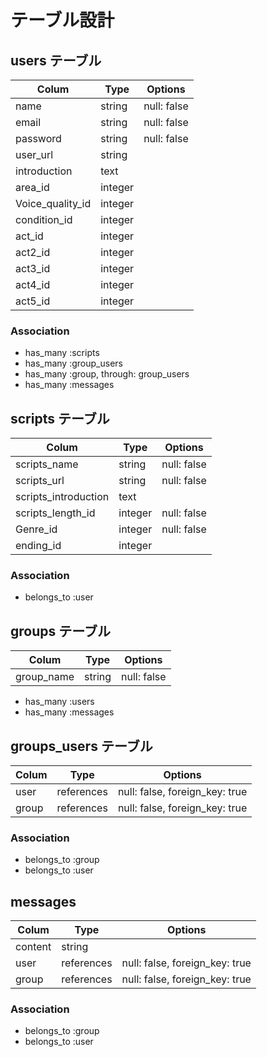 
# テーブル設計

## users テーブル

| Colum            | Type    | Options     |
| ---------------- | ------- | ----------- |
| name             | string  | null: false |
| email            | string  | null: false |
| password         | string  | null: false |
| user_url         | string  |             |
| introduction     | text    |             |
| area_id          | integer |             |
| Voice_quality_id | integer |             |
| condition_id     | integer |             |
| act_id           | integer |             |
| act2_id          | integer |             |
| act3_id          | integer |             |
| act4_id          | integer |             |
| act5_id          | integer |             |


### Association

- has_many :scripts 
- has_many :group_users
- has_many :group, through: group_users
- has_many :messages

## scripts テーブル

| Colum                 | Type     | Options     |
| --------------------- | -------- | ----------- |
| scripts_name          | string   | null: false |
| scripts_url           | string   | null: false |
| scripts_introduction  | text     |             |
| scripts_length_id     | integer  | null: false |
| Genre_id              | integer  | null: false |
| ending_id             | integer  |             |

### Association

- belongs_to :user

## groups テーブル
| Colum       | Type   | Options     |
| ------------| ------ | ----------- |
| group_name  | string | null: false |

- has_many :users
- has_many :messages

## groups_users  テーブル
| Colum | Type       | Options                        |
| ----- | ---------- | ------------------------------ |
| user  | references | null: false, foreign_key: true |
| group | references | null: false, foreign_key: true |

### Association

- belongs_to :group
- belongs_to :user

## messages
| Colum   | Type       | Options                        |
| ------- | ---------- | ------------------------------ |
| content | string     |                                |
| user    | references | null: false, foreign_key: true |
| group   | references | null: false, foreign_key: true |

### Association

- belongs_to :group
- belongs_to :user

